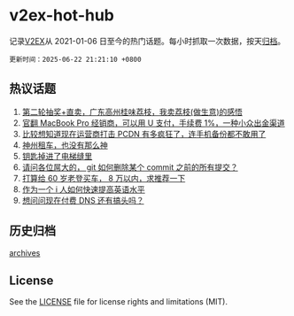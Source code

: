 # v2ex-hot-hub

 记录[V2EX](https://www.v2ex.com/)从 2021-01-06 日至今的热门话题。每小时抓取一次数据，按天[归档](archives)。

`更新时间：2025-06-22 21:21:10 +0800`

## 热议话题

1. [第二轮抽奖+直卖，广东高州桂味荔枝，我卖荔枝(做生意)的感悟](https://www.v2ex.com/t/1140203)
1. [官翻 MacBook Pro 经销商，可以用 U 支付，手续费 1%，一种小众出金渠道](https://www.v2ex.com/t/1140192)
1. [比较想知道现在运营商打击 PCDN 有多疯狂了，连手机备份都不敢用了](https://www.v2ex.com/t/1140220)
1. [神州租车，也没有那么神](https://www.v2ex.com/t/1140200)
1. [钥匙掉进了电梯缝里](https://www.v2ex.com/t/1140189)
1. [请问各位屌大的， git 如何删除某个 commit 之前的所有提交？](https://www.v2ex.com/t/1140255)
1. [打算给 60 岁老登买车， 8 万以内，求推荐一下](https://www.v2ex.com/t/1140209)
1. [作为一个 i 人如何快速提高英语水平](https://www.v2ex.com/t/1140188)
1. [想问问现在付费 DNS 还有搞头吗？](https://www.v2ex.com/t/1140244)

## 历史归档

[archives](archives)

## License

See the [LICENSE](LICENSE) file for license rights and limitations (MIT).
